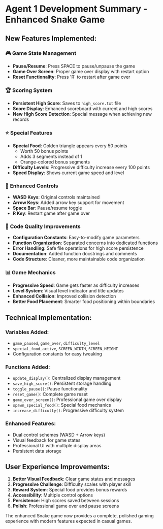 # Agent 1 Development Summary - Enhanced Snake Game

## New Features Implemented:

### 🎮 **Game State Management**
- **Pause/Resume**: Press SPACE to pause/unpause the game
- **Game Over Screen**: Proper game over display with restart option
- **Reset Functionality**: Press 'R' to restart after game over

### 🏆 **Scoring System**
- **Persistent High Score**: Saves to `high_score.txt` file
- **Score Display**: Enhanced scoreboard with current and high scores
- **New High Score Detection**: Special message when achieving new records

### ⭐ **Special Features**
- **Special Food**: Golden triangle appears every 50 points
  - Worth 50 bonus points
  - Adds 3 segments instead of 1
  - Orange-colored bonus segments
- **Difficulty Levels**: Progressive difficulty increase every 100 points
- **Speed Display**: Shows current game speed and level

### 🎯 **Enhanced Controls**
- **WASD Keys**: Original controls maintained
- **Arrow Keys**: Added arrow key support for movement
- **Space Bar**: Pause/resume toggle
- **R Key**: Restart game after game over

### 🔧 **Code Quality Improvements**
- **Configuration Constants**: Easy-to-modify game parameters
- **Function Organization**: Separated concerns into dedicated functions
- **Error Handling**: Safe file operations for high score persistence
- **Documentation**: Added function docstrings and comments
- **Code Structure**: Cleaner, more maintainable code organization

### 📊 **Game Mechanics**
- **Progressive Speed**: Game gets faster as difficulty increases
- **Level System**: Visual level indicator and title updates
- **Enhanced Collision**: Improved collision detection
- **Better Food Placement**: Smarter food positioning within boundaries

## Technical Implementation:

### Variables Added:
- `game_paused`, `game_over`, `difficulty_level`
- `special_food_active`, `SCREEN_WIDTH`, `SCREEN_HEIGHT`
- Configuration constants for easy tweaking

### Functions Added:
- `update_display()`: Centralized display management
- `save_high_score()`: Persistent storage handling
- `toggle_pause()`: Pause functionality
- `reset_game()`: Complete game reset
- `game_over_screen()`: Professional game over display
- `spawn_special_food()`: Special food mechanics
- `increase_difficulty()`: Progressive difficulty system

### Enhanced Features:
- Dual control schemes (WASD + Arrow keys)
- Visual feedback for game states
- Professional UI with multiple display areas
- Persistent data storage

## User Experience Improvements:
1. **Better Visual Feedback**: Clear game states and messages
2. **Progressive Challenge**: Difficulty scales with player skill
3. **Reward System**: Special food provides bonus rewards
4. **Accessibility**: Multiple control options
5. **Persistence**: High scores saved between sessions
6. **Polish**: Professional game over and pause screens

The enhanced Snake game now provides a complete, polished gaming experience with modern features expected in casual games.